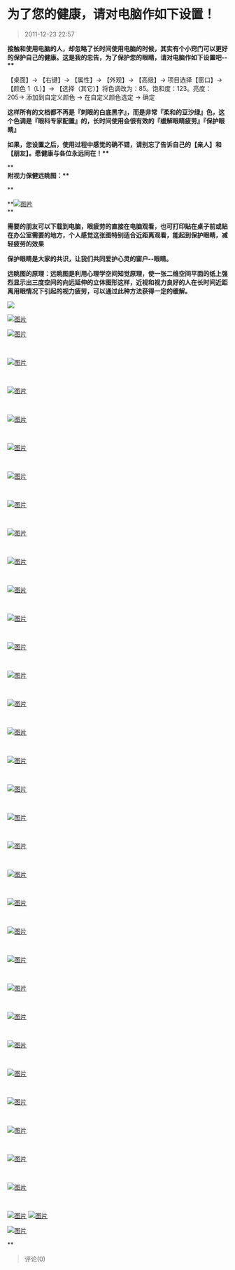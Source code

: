 # 为了您的健康，请对电脑作如下设置！

> 2011-12-23 22:57

**接触和使用电脑的人，却忽略了长时间使用电脑的时候，其实有个小窍门可以更好的保护自己的健康。这是我的忠告，为了保护您的眼睛，请对电脑作如下设置吧\--\*\***

【桌面】→ 【右键】→ 【属性】→ 【外观】→ 【高级】→ 项目选择【窗口】→ 【颜色 1（L）】→ 【选择（其它）】将色调改为：85。饱和度：123。亮度：205→ 添加到自定义颜色 → 在自定义颜色选定 → 确定

**这样所有的文档都不再是『刺眼的白底黑字』，而是非常『柔和的豆沙绿』色，这个色调是『眼科专家配置』的，长时间使用会很有效的『缓解眼睛疲劳』『保护眼睛』**

**如果，您设置之后，使用过程中感觉的确不错，请别忘了告诉自己的【亲人】和【朋友】。愿健康与各位永远同在！\*\***

\*\*  
**附视力保健远眺图：\*\***

\*\*

**[](http://b29.photo.store.qq.com/http_imgload.cgi?/rurl4_b=ead4a0776a10e7157dffd117e32ae0fd836da2450178d47b4ede20e2b56e0512266f3362429018248c4dff09cc810e262cad7c169d950f29d17bea44ae1b325af5b94ea4886115368a189f7c096c12d5d2c7a5b9&a=25&b=29)[](http://b29.photo.store.qq.com/http_imgload.cgi?/rurl4_b=ead4a0776a10e7157dffd117e32ae0fd836da2450178d47b4ede20e2b56e0512266f3362429018248c4dff09cc810e262cad7c169d950f29d17bea44ae1b325af5b94ea4886115368a189f7c096c12d5d2c7a5b9&a=25&b=29)[![图片](http://ddns.4a1801.life:5244/d/Onedrive-4A1801/%E4%B8%AA%E4%BA%BA%E5%BB%BA%E7%AB%99/public/Qzone_wyf/Blogs/images/D9E7BC29.webp)](http://ddns.4a1801.life:5244/d/Onedrive-4A1801/%E4%B8%AA%E4%BA%BA%E5%BB%BA%E7%AB%99/public/Qzone_wyf/Blogs/images/D9E7BC29.webp)  
**

**需要的朋友可以下载到电脑，眼疲劳的直接在电脑观看，也可打印贴在桌子前或贴在办公室需要的地方，个人感觉这张图特别适合近距离观看，能起到保护眼睛，减轻疲劳的效果**

**保护眼睛是大家的共识，让我们共同爱护心灵的窗户\--眼睛。**

**远眺图的原理：远眺图是利用心理学空间知觉原理，使一张二维空间平面的纸上强烈显示出三度空间的向远延伸的立体图形这样，近视和视力良好的人在长时间近距离用眼情况下引起的视力疲劳，可以通过此种方法获得一定的缓解。**

[![](http://ddns.4a1801.life:5244/d/Onedrive-4A1801/%E4%B8%AA%E4%BA%BA%E5%BB%BA%E7%AB%99/public/Qzone_wyf/Blogs/images/66D2CAAB.gif)](http://ddns.4a1801.life:5244/d/Onedrive-4A1801/%E4%B8%AA%E4%BA%BA%E5%BB%BA%E7%AB%99/public/Qzone_wyf/Blogs/images/66D2CAAB.gif)

[](http://b20.photo.store.qq.com/http_imgload.cgi?/rurl4_b=e608e4cd3fb59090361bb60a14faf3882d39383c624c3332abd7ade4fd7bbf3688d5855ac5e4c8e3c00d267ae091709fc2178b72ebfee8eab7ff3843c42c406f3667a75c48fb8b8b0b6b0d1b9d4d58240722de83)[![图片](http://ddns.4a1801.life:5244/d/Onedrive-4A1801/%E4%B8%AA%E4%BA%BA%E5%BB%BA%E7%AB%99/public/Qzone_wyf/Blogs/images/14DEF8CD.webp)](http://ddns.4a1801.life:5244/d/Onedrive-4A1801/%E4%B8%AA%E4%BA%BA%E5%BB%BA%E7%AB%99/public/Qzone_wyf/Blogs/images/14DEF8CD.webp)

[](http://sz.photo.store.qq.com/rurl2=f488e2a96a2a66fa0a196f912d1f995ddd2b8c9f3d0ba8679028f07e0b5fa54669504d00cf8f0c365b62ddc91fc919b4c204c3cdc4e036fb32a901d4e3b4f0c9b900372f125182d2faaca294d08826d12190fbaf)[](http://sz.photo.store.qq.com/rurl2=f488e2a96a2a66fa0a196f912d1f995ddd2b8c9f3d0ba8679028f07e0b5fa54669504d00cf8f0c365b62ddc91fc919b4c204c3cdc4e036fb32a901d4e3b4f0c9b900372f125182d2faaca294d08826d12190fbaf)

[](http://sz.photo.store.qq.com/rurl2=f488e2a96a2a66fa0a196f912d1f995ddd2b8c9f3d0ba8679028f07e0b5fa54669504d00cf8f0c365b62ddc91fc919b4c204c3cdc4e036fb32a901d4e3b4f0c9b900372f125182d2faaca294d08826d12190fbaf)[](http://sz.photo.store.qq.com/rurl2=f488e2a96a2a66fa0a196f912d1f995ddd2b8c9f3d0ba8679028f07e0b5fa54669504d00cf8f0c365b62ddc91fc919b4c204c3cdc4e036fb32a901d4e3b4f0c9b900372f125182d2faaca294d08826d12190fbaf)[](http://sz.photo.store.qq.com/rurl2=f488e2a96a2a66fa0a196f912d1f995ddd2b8c9f3d0ba8679028f07e0b5fa54669504d00cf8f0c365b62ddc91fc919b4c204c3cdc4e036fb32a901d4e3b4f0c9b900372f125182d2faaca294d08826d12190fbaf)[![图片](http://ddns.4a1801.life:5244/d/Onedrive-4A1801/%E4%B8%AA%E4%BA%BA%E5%BB%BA%E7%AB%99/public/Qzone_wyf/Blogs/images/0FA1D139.webp)](http://ddns.4a1801.life:5244/d/Onedrive-4A1801/%E4%B8%AA%E4%BA%BA%E5%BB%BA%E7%AB%99/public/Qzone_wyf/Blogs/images/0FA1D139.webp) ­

­

[](http://sz.photo.store.qq.com/rurl2=d45837f0ab66a9d05338d34e0e17d64b790c3e6976405c1379627afbfed54987452f42f28a77dd07a3af941dc6d7c63a56c87f95136e42269a8df2da9b3a8d42282f4a5bc7c5847254755f1a8f7ce81236b60c99)[](http://sz.photo.store.qq.com/rurl2=d45837f0ab66a9d05338d34e0e17d64b790c3e6976405c1379627afbfed54987452f42f28a77dd07a3af941dc6d7c63a56c87f95136e42269a8df2da9b3a8d42282f4a5bc7c5847254755f1a8f7ce81236b60c99)

[](http://sz.photo.store.qq.com/rurl2=d45837f0ab66a9d05338d34e0e17d64b790c3e6976405c1379627afbfed54987452f42f28a77dd07a3af941dc6d7c63a56c87f95136e42269a8df2da9b3a8d42282f4a5bc7c5847254755f1a8f7ce81236b60c99)[](http://sz.photo.store.qq.com/rurl2=d45837f0ab66a9d05338d34e0e17d64b790c3e6976405c1379627afbfed54987452f42f28a77dd07a3af941dc6d7c63a56c87f95136e42269a8df2da9b3a8d42282f4a5bc7c5847254755f1a8f7ce81236b60c99)[](http://sz.photo.store.qq.com/rurl2=d45837f0ab66a9d05338d34e0e17d64b790c3e6976405c1379627afbfed54987452f42f28a77dd07a3af941dc6d7c63a56c87f95136e42269a8df2da9b3a8d42282f4a5bc7c5847254755f1a8f7ce81236b60c99)[![图片](http://ddns.4a1801.life:5244/d/Onedrive-4A1801/%E4%B8%AA%E4%BA%BA%E5%BB%BA%E7%AB%99/public/Qzone_wyf/Blogs/images/6FE759E5.webp)](http://ddns.4a1801.life:5244/d/Onedrive-4A1801/%E4%B8%AA%E4%BA%BA%E5%BB%BA%E7%AB%99/public/Qzone_wyf/Blogs/images/6FE759E5.webp) ­

­

[](http://sz.photo.store.qq.com/rurl2=5658c7a19a938e2d5000b9b72c10c054a26b3eca5a3bfa7210474461e464d64698756298d9468c80aaecc66e8bdec83f153ae1a5ef75971ec8efcfd0b52eab8100ddfb6240a92f22c02c4ac3c1342744ee12226f)[](http://sz.photo.store.qq.com/rurl2=5658c7a19a938e2d5000b9b72c10c054a26b3eca5a3bfa7210474461e464d64698756298d9468c80aaecc66e8bdec83f153ae1a5ef75971ec8efcfd0b52eab8100ddfb6240a92f22c02c4ac3c1342744ee12226f)

[](http://sz.photo.store.qq.com/rurl2=5658c7a19a938e2d5000b9b72c10c054a26b3eca5a3bfa7210474461e464d64698756298d9468c80aaecc66e8bdec83f153ae1a5ef75971ec8efcfd0b52eab8100ddfb6240a92f22c02c4ac3c1342744ee12226f)[](http://sz.photo.store.qq.com/rurl2=5658c7a19a938e2d5000b9b72c10c054a26b3eca5a3bfa7210474461e464d64698756298d9468c80aaecc66e8bdec83f153ae1a5ef75971ec8efcfd0b52eab8100ddfb6240a92f22c02c4ac3c1342744ee12226f)[](http://sz.photo.store.qq.com/rurl2=5658c7a19a938e2d5000b9b72c10c054a26b3eca5a3bfa7210474461e464d64698756298d9468c80aaecc66e8bdec83f153ae1a5ef75971ec8efcfd0b52eab8100ddfb6240a92f22c02c4ac3c1342744ee12226f)[![图片](http://ddns.4a1801.life:5244/d/Onedrive-4A1801/%E4%B8%AA%E4%BA%BA%E5%BB%BA%E7%AB%99/public/Qzone_wyf/Blogs/images/925C8723.webp)](http://ddns.4a1801.life:5244/d/Onedrive-4A1801/%E4%B8%AA%E4%BA%BA%E5%BB%BA%E7%AB%99/public/Qzone_wyf/Blogs/images/925C8723.webp) ­

­

[](http://sz.photo.store.qq.com/rurl2=2f3221e721b0536dfcfb5b9698d5f2a8a87619300dee80b5db5865818eace2bbc363b4bee4049022c0c41ba684cc7fa4cbb3f15dbc7b39ccfdae92b778b03503d267b34e3c14ba394c28b124d0d45d31904197ae)[](http://sz.photo.store.qq.com/rurl2=2f3221e721b0536dfcfb5b9698d5f2a8a87619300dee80b5db5865818eace2bbc363b4bee4049022c0c41ba684cc7fa4cbb3f15dbc7b39ccfdae92b778b03503d267b34e3c14ba394c28b124d0d45d31904197ae)

[](http://sz.photo.store.qq.com/rurl2=2f3221e721b0536dfcfb5b9698d5f2a8a87619300dee80b5db5865818eace2bbc363b4bee4049022c0c41ba684cc7fa4cbb3f15dbc7b39ccfdae92b778b03503d267b34e3c14ba394c28b124d0d45d31904197ae)[](http://sz.photo.store.qq.com/rurl2=2f3221e721b0536dfcfb5b9698d5f2a8a87619300dee80b5db5865818eace2bbc363b4bee4049022c0c41ba684cc7fa4cbb3f15dbc7b39ccfdae92b778b03503d267b34e3c14ba394c28b124d0d45d31904197ae)[](http://sz.photo.store.qq.com/rurl2=2f3221e721b0536dfcfb5b9698d5f2a8a87619300dee80b5db5865818eace2bbc363b4bee4049022c0c41ba684cc7fa4cbb3f15dbc7b39ccfdae92b778b03503d267b34e3c14ba394c28b124d0d45d31904197ae)[![图片](http://ddns.4a1801.life:5244/d/Onedrive-4A1801/%E4%B8%AA%E4%BA%BA%E5%BB%BA%E7%AB%99/public/Qzone_wyf/Blogs/images/37EF0B3E.webp)](http://ddns.4a1801.life:5244/d/Onedrive-4A1801/%E4%B8%AA%E4%BA%BA%E5%BB%BA%E7%AB%99/public/Qzone_wyf/Blogs/images/37EF0B3E.webp) ­

­

[](http://sz.photo.store.qq.com/rurl2=44a9c2c8d853170f7eea9a8502fa58685edca180ce37e3a9bb6fcb04a6dc09c5a9debd4ff41e4889147292be10fcb67548ff64d9b2bc25ecdeb976accc8dab38d870d331dad95bdc0224b3be185b80fe2d6ece60)[](http://sz.photo.store.qq.com/rurl2=44a9c2c8d853170f7eea9a8502fa58685edca180ce37e3a9bb6fcb04a6dc09c5a9debd4ff41e4889147292be10fcb67548ff64d9b2bc25ecdeb976accc8dab38d870d331dad95bdc0224b3be185b80fe2d6ece60)

[](http://sz.photo.store.qq.com/rurl2=44a9c2c8d853170f7eea9a8502fa58685edca180ce37e3a9bb6fcb04a6dc09c5a9debd4ff41e4889147292be10fcb67548ff64d9b2bc25ecdeb976accc8dab38d870d331dad95bdc0224b3be185b80fe2d6ece60)[](http://sz.photo.store.qq.com/rurl2=44a9c2c8d853170f7eea9a8502fa58685edca180ce37e3a9bb6fcb04a6dc09c5a9debd4ff41e4889147292be10fcb67548ff64d9b2bc25ecdeb976accc8dab38d870d331dad95bdc0224b3be185b80fe2d6ece60)[](http://sz.photo.store.qq.com/rurl2=44a9c2c8d853170f7eea9a8502fa58685edca180ce37e3a9bb6fcb04a6dc09c5a9debd4ff41e4889147292be10fcb67548ff64d9b2bc25ecdeb976accc8dab38d870d331dad95bdc0224b3be185b80fe2d6ece60)[![图片](http://ddns.4a1801.life:5244/d/Onedrive-4A1801/%E4%B8%AA%E4%BA%BA%E5%BB%BA%E7%AB%99/public/Qzone_wyf/Blogs/images/66A200DD.webp)](http://ddns.4a1801.life:5244/d/Onedrive-4A1801/%E4%B8%AA%E4%BA%BA%E5%BB%BA%E7%AB%99/public/Qzone_wyf/Blogs/images/66A200DD.webp) ­

­

[](http://sz.photo.store.qq.com/rurl2=58e555a2fdac6bb4a4f00a322db518de7669ffb5fcc2d9c2a2406599a004b4125a2a1aad76bc4863f107634038ec8258c7611d76d2f03363fdb0ea78d0180dd3ec22334c7c6f5d1e97a79592acd02b22e12f48d5)[](http://sz.photo.store.qq.com/rurl2=58e555a2fdac6bb4a4f00a322db518de7669ffb5fcc2d9c2a2406599a004b4125a2a1aad76bc4863f107634038ec8258c7611d76d2f03363fdb0ea78d0180dd3ec22334c7c6f5d1e97a79592acd02b22e12f48d5)

[](http://sz.photo.store.qq.com/rurl2=58e555a2fdac6bb4a4f00a322db518de7669ffb5fcc2d9c2a2406599a004b4125a2a1aad76bc4863f107634038ec8258c7611d76d2f03363fdb0ea78d0180dd3ec22334c7c6f5d1e97a79592acd02b22e12f48d5)[](http://sz.photo.store.qq.com/rurl2=58e555a2fdac6bb4a4f00a322db518de7669ffb5fcc2d9c2a2406599a004b4125a2a1aad76bc4863f107634038ec8258c7611d76d2f03363fdb0ea78d0180dd3ec22334c7c6f5d1e97a79592acd02b22e12f48d5)[](http://sz.photo.store.qq.com/rurl2=58e555a2fdac6bb4a4f00a322db518de7669ffb5fcc2d9c2a2406599a004b4125a2a1aad76bc4863f107634038ec8258c7611d76d2f03363fdb0ea78d0180dd3ec22334c7c6f5d1e97a79592acd02b22e12f48d5)[![图片](http://ddns.4a1801.life:5244/d/Onedrive-4A1801/%E4%B8%AA%E4%BA%BA%E5%BB%BA%E7%AB%99/public/Qzone_wyf/Blogs/images/B8FF91D4.webp)](http://ddns.4a1801.life:5244/d/Onedrive-4A1801/%E4%B8%AA%E4%BA%BA%E5%BB%BA%E7%AB%99/public/Qzone_wyf/Blogs/images/B8FF91D4.webp) ­

­

[](http://sz.photo.store.qq.com/rurl2=66dac8601f096373b596d5991728a39bc22d53d207116de04c19fb9b42720f192cde4c7f907439380c6fa15987aeac002d73e5f14f91c4f06ee94fa91c939c6090484249eef46f9d09efb56656710378cddf3d80)[](http://sz.photo.store.qq.com/rurl2=66dac8601f096373b596d5991728a39bc22d53d207116de04c19fb9b42720f192cde4c7f907439380c6fa15987aeac002d73e5f14f91c4f06ee94fa91c939c6090484249eef46f9d09efb56656710378cddf3d80)

[](http://sz.photo.store.qq.com/rurl2=66dac8601f096373b596d5991728a39bc22d53d207116de04c19fb9b42720f192cde4c7f907439380c6fa15987aeac002d73e5f14f91c4f06ee94fa91c939c6090484249eef46f9d09efb56656710378cddf3d80)[](http://sz.photo.store.qq.com/rurl2=66dac8601f096373b596d5991728a39bc22d53d207116de04c19fb9b42720f192cde4c7f907439380c6fa15987aeac002d73e5f14f91c4f06ee94fa91c939c6090484249eef46f9d09efb56656710378cddf3d80)[](http://sz.photo.store.qq.com/rurl2=66dac8601f096373b596d5991728a39bc22d53d207116de04c19fb9b42720f192cde4c7f907439380c6fa15987aeac002d73e5f14f91c4f06ee94fa91c939c6090484249eef46f9d09efb56656710378cddf3d80)[![图片](http://ddns.4a1801.life:5244/d/Onedrive-4A1801/%E4%B8%AA%E4%BA%BA%E5%BB%BA%E7%AB%99/public/Qzone_wyf/Blogs/images/E6502565.webp)](http://ddns.4a1801.life:5244/d/Onedrive-4A1801/%E4%B8%AA%E4%BA%BA%E5%BB%BA%E7%AB%99/public/Qzone_wyf/Blogs/images/E6502565.webp) ­

­

[](http://sz.photo.store.qq.com/rurl2=abda5c8ffc7dbf924ff2fd308a3ad9cd38449c8afcad6bc16aca53c3be83ca86c25d6fd92f08a678bf0975880c45db22936d417e700c1179ebb307d7559f893f2ba5203bec59a0c804c12b9fb3faa85665a7902e)[](http://sz.photo.store.qq.com/rurl2=abda5c8ffc7dbf924ff2fd308a3ad9cd38449c8afcad6bc16aca53c3be83ca86c25d6fd92f08a678bf0975880c45db22936d417e700c1179ebb307d7559f893f2ba5203bec59a0c804c12b9fb3faa85665a7902e)

[](http://sz.photo.store.qq.com/rurl2=abda5c8ffc7dbf924ff2fd308a3ad9cd38449c8afcad6bc16aca53c3be83ca86c25d6fd92f08a678bf0975880c45db22936d417e700c1179ebb307d7559f893f2ba5203bec59a0c804c12b9fb3faa85665a7902e)[](http://sz.photo.store.qq.com/rurl2=abda5c8ffc7dbf924ff2fd308a3ad9cd38449c8afcad6bc16aca53c3be83ca86c25d6fd92f08a678bf0975880c45db22936d417e700c1179ebb307d7559f893f2ba5203bec59a0c804c12b9fb3faa85665a7902e)[](http://sz.photo.store.qq.com/rurl2=abda5c8ffc7dbf924ff2fd308a3ad9cd38449c8afcad6bc16aca53c3be83ca86c25d6fd92f08a678bf0975880c45db22936d417e700c1179ebb307d7559f893f2ba5203bec59a0c804c12b9fb3faa85665a7902e)[![图片](http://ddns.4a1801.life:5244/d/Onedrive-4A1801/%E4%B8%AA%E4%BA%BA%E5%BB%BA%E7%AB%99/public/Qzone_wyf/Blogs/images/9641A2D5.webp)](http://ddns.4a1801.life:5244/d/Onedrive-4A1801/%E4%B8%AA%E4%BA%BA%E5%BB%BA%E7%AB%99/public/Qzone_wyf/Blogs/images/9641A2D5.webp) ­

­

[](http://sz.photo.store.qq.com/rurl2=eb5b688f402314d3bd26461591201af0a7679b5f88de06383abf6ec855c77cad3bd14fea38a677a90f13e5e14ce0a4e8c0422db20e35c10717b3297531abf65ae0b262b6d042f179efd337b8ee59c12e49693702)[](http://sz.photo.store.qq.com/rurl2=eb5b688f402314d3bd26461591201af0a7679b5f88de06383abf6ec855c77cad3bd14fea38a677a90f13e5e14ce0a4e8c0422db20e35c10717b3297531abf65ae0b262b6d042f179efd337b8ee59c12e49693702)

[](http://sz.photo.store.qq.com/rurl2=eb5b688f402314d3bd26461591201af0a7679b5f88de06383abf6ec855c77cad3bd14fea38a677a90f13e5e14ce0a4e8c0422db20e35c10717b3297531abf65ae0b262b6d042f179efd337b8ee59c12e49693702)[](http://sz.photo.store.qq.com/rurl2=eb5b688f402314d3bd26461591201af0a7679b5f88de06383abf6ec855c77cad3bd14fea38a677a90f13e5e14ce0a4e8c0422db20e35c10717b3297531abf65ae0b262b6d042f179efd337b8ee59c12e49693702)[](http://sz.photo.store.qq.com/rurl2=eb5b688f402314d3bd26461591201af0a7679b5f88de06383abf6ec855c77cad3bd14fea38a677a90f13e5e14ce0a4e8c0422db20e35c10717b3297531abf65ae0b262b6d042f179efd337b8ee59c12e49693702)[![图片](http://ddns.4a1801.life:5244/d/Onedrive-4A1801/%E4%B8%AA%E4%BA%BA%E5%BB%BA%E7%AB%99/public/Qzone_wyf/Blogs/images/9A2CC3C9.webp)](http://ddns.4a1801.life:5244/d/Onedrive-4A1801/%E4%B8%AA%E4%BA%BA%E5%BB%BA%E7%AB%99/public/Qzone_wyf/Blogs/images/9A2CC3C9.webp) ­

­

[](http://sz.photo.store.qq.com/rurl2=3e742516f8c4a9170f51dc404602e47b99c6486aa1448e55ee52fa85330c08de46c9586753176f4ed45e49e8dc6d273fe3f2332ec25b8293eb164d50bd54c48cc1e2bfe67c426a8f7603ca3859f9ff0b9c8e770e)[](http://sz.photo.store.qq.com/rurl2=3e742516f8c4a9170f51dc404602e47b99c6486aa1448e55ee52fa85330c08de46c9586753176f4ed45e49e8dc6d273fe3f2332ec25b8293eb164d50bd54c48cc1e2bfe67c426a8f7603ca3859f9ff0b9c8e770e)

[](http://sz.photo.store.qq.com/rurl2=3e742516f8c4a9170f51dc404602e47b99c6486aa1448e55ee52fa85330c08de46c9586753176f4ed45e49e8dc6d273fe3f2332ec25b8293eb164d50bd54c48cc1e2bfe67c426a8f7603ca3859f9ff0b9c8e770e)[](http://sz.photo.store.qq.com/rurl2=3e742516f8c4a9170f51dc404602e47b99c6486aa1448e55ee52fa85330c08de46c9586753176f4ed45e49e8dc6d273fe3f2332ec25b8293eb164d50bd54c48cc1e2bfe67c426a8f7603ca3859f9ff0b9c8e770e)[](http://sz.photo.store.qq.com/rurl2=3e742516f8c4a9170f51dc404602e47b99c6486aa1448e55ee52fa85330c08de46c9586753176f4ed45e49e8dc6d273fe3f2332ec25b8293eb164d50bd54c48cc1e2bfe67c426a8f7603ca3859f9ff0b9c8e770e)[![图片](http://ddns.4a1801.life:5244/d/Onedrive-4A1801/%E4%B8%AA%E4%BA%BA%E5%BB%BA%E7%AB%99/public/Qzone_wyf/Blogs/images/5BE8C1DB.webp)](http://ddns.4a1801.life:5244/d/Onedrive-4A1801/%E4%B8%AA%E4%BA%BA%E5%BB%BA%E7%AB%99/public/Qzone_wyf/Blogs/images/5BE8C1DB.webp) ­

­

[](http://sz.photo.store.qq.com/rurl2=07d14d1fb2395501cee104da30134083a237008da9f6f25d29a6454953e6ea9337435a5b5b7f7708dad2bf4f03375abf2e45993c0da771321ce7421d4ab83ddd5373a0ffb8aa0a10f846a67b158181ab71c464cc)[](http://sz.photo.store.qq.com/rurl2=07d14d1fb2395501cee104da30134083a237008da9f6f25d29a6454953e6ea9337435a5b5b7f7708dad2bf4f03375abf2e45993c0da771321ce7421d4ab83ddd5373a0ffb8aa0a10f846a67b158181ab71c464cc)

[](http://sz.photo.store.qq.com/rurl2=07d14d1fb2395501cee104da30134083a237008da9f6f25d29a6454953e6ea9337435a5b5b7f7708dad2bf4f03375abf2e45993c0da771321ce7421d4ab83ddd5373a0ffb8aa0a10f846a67b158181ab71c464cc)[](http://sz.photo.store.qq.com/rurl2=07d14d1fb2395501cee104da30134083a237008da9f6f25d29a6454953e6ea9337435a5b5b7f7708dad2bf4f03375abf2e45993c0da771321ce7421d4ab83ddd5373a0ffb8aa0a10f846a67b158181ab71c464cc)[](http://sz.photo.store.qq.com/rurl2=07d14d1fb2395501cee104da30134083a237008da9f6f25d29a6454953e6ea9337435a5b5b7f7708dad2bf4f03375abf2e45993c0da771321ce7421d4ab83ddd5373a0ffb8aa0a10f846a67b158181ab71c464cc)[![图片](http://ddns.4a1801.life:5244/d/Onedrive-4A1801/%E4%B8%AA%E4%BA%BA%E5%BB%BA%E7%AB%99/public/Qzone_wyf/Blogs/images/D49CE506.webp)](http://ddns.4a1801.life:5244/d/Onedrive-4A1801/%E4%B8%AA%E4%BA%BA%E5%BB%BA%E7%AB%99/public/Qzone_wyf/Blogs/images/D49CE506.webp) ­

­

[](http://sz.photo.store.qq.com/rurl2=dcd090076b2cdec24cfb8b9312961957aa05a1a1861983dac2d21b65677fc883506ad69509e8d38ad7c8adde9e94cbacad63048d70a1f92d3b7c2b264261196501f2adfdfe373e99171f732233f09299e0d985e9)[](http://sz.photo.store.qq.com/rurl2=dcd090076b2cdec24cfb8b9312961957aa05a1a1861983dac2d21b65677fc883506ad69509e8d38ad7c8adde9e94cbacad63048d70a1f92d3b7c2b264261196501f2adfdfe373e99171f732233f09299e0d985e9)

[](http://sz.photo.store.qq.com/rurl2=dcd090076b2cdec24cfb8b9312961957aa05a1a1861983dac2d21b65677fc883506ad69509e8d38ad7c8adde9e94cbacad63048d70a1f92d3b7c2b264261196501f2adfdfe373e99171f732233f09299e0d985e9)[](http://sz.photo.store.qq.com/rurl2=dcd090076b2cdec24cfb8b9312961957aa05a1a1861983dac2d21b65677fc883506ad69509e8d38ad7c8adde9e94cbacad63048d70a1f92d3b7c2b264261196501f2adfdfe373e99171f732233f09299e0d985e9)[](http://sz.photo.store.qq.com/rurl2=dcd090076b2cdec24cfb8b9312961957aa05a1a1861983dac2d21b65677fc883506ad69509e8d38ad7c8adde9e94cbacad63048d70a1f92d3b7c2b264261196501f2adfdfe373e99171f732233f09299e0d985e9)[![图片](http://ddns.4a1801.life:5244/d/Onedrive-4A1801/%E4%B8%AA%E4%BA%BA%E5%BB%BA%E7%AB%99/public/Qzone_wyf/Blogs/images/4E972177.webp)](http://ddns.4a1801.life:5244/d/Onedrive-4A1801/%E4%B8%AA%E4%BA%BA%E5%BB%BA%E7%AB%99/public/Qzone_wyf/Blogs/images/4E972177.webp) ­

­

[](http://sz.photo.store.qq.com/rurl2=e9673b69d723cf0e9ebc0ef0ff9dc81a085701e9acdd872d206e750f0d79578ce8c551f37c2062bdbaba7275da31f9c7d943b5786c52bbd97a1bcce6cef5ace4e1b3d8c8666b0df1d21ef2c3ce45aaed8dd96bdd)[](http://sz.photo.store.qq.com/rurl2=e9673b69d723cf0e9ebc0ef0ff9dc81a085701e9acdd872d206e750f0d79578ce8c551f37c2062bdbaba7275da31f9c7d943b5786c52bbd97a1bcce6cef5ace4e1b3d8c8666b0df1d21ef2c3ce45aaed8dd96bdd)

[](http://sz.photo.store.qq.com/rurl2=e9673b69d723cf0e9ebc0ef0ff9dc81a085701e9acdd872d206e750f0d79578ce8c551f37c2062bdbaba7275da31f9c7d943b5786c52bbd97a1bcce6cef5ace4e1b3d8c8666b0df1d21ef2c3ce45aaed8dd96bdd)[](http://sz.photo.store.qq.com/rurl2=e9673b69d723cf0e9ebc0ef0ff9dc81a085701e9acdd872d206e750f0d79578ce8c551f37c2062bdbaba7275da31f9c7d943b5786c52bbd97a1bcce6cef5ace4e1b3d8c8666b0df1d21ef2c3ce45aaed8dd96bdd)[](http://sz.photo.store.qq.com/rurl2=e9673b69d723cf0e9ebc0ef0ff9dc81a085701e9acdd872d206e750f0d79578ce8c551f37c2062bdbaba7275da31f9c7d943b5786c52bbd97a1bcce6cef5ace4e1b3d8c8666b0df1d21ef2c3ce45aaed8dd96bdd)[![图片](http://ddns.4a1801.life:5244/d/Onedrive-4A1801/%E4%B8%AA%E4%BA%BA%E5%BB%BA%E7%AB%99/public/Qzone_wyf/Blogs/images/808B12CC.webp)](http://ddns.4a1801.life:5244/d/Onedrive-4A1801/%E4%B8%AA%E4%BA%BA%E5%BB%BA%E7%AB%99/public/Qzone_wyf/Blogs/images/808B12CC.webp) ­

­

[](http://sz.photo.store.qq.com/rurl2=bd5cf436a3bdd92f3eabb93ccf6f14df626438ca5212a736c8e0394a6dc495b3a97247c2dca85b012438ee5194c0b806e2b55889ed7b876f5837e5dab9530942106055c14bde66429dec90265c0f77e0446d3e3c)[](http://sz.photo.store.qq.com/rurl2=bd5cf436a3bdd92f3eabb93ccf6f14df626438ca5212a736c8e0394a6dc495b3a97247c2dca85b012438ee5194c0b806e2b55889ed7b876f5837e5dab9530942106055c14bde66429dec90265c0f77e0446d3e3c)

[](http://sz.photo.store.qq.com/rurl2=bd5cf436a3bdd92f3eabb93ccf6f14df626438ca5212a736c8e0394a6dc495b3a97247c2dca85b012438ee5194c0b806e2b55889ed7b876f5837e5dab9530942106055c14bde66429dec90265c0f77e0446d3e3c)[](http://sz.photo.store.qq.com/rurl2=bd5cf436a3bdd92f3eabb93ccf6f14df626438ca5212a736c8e0394a6dc495b3a97247c2dca85b012438ee5194c0b806e2b55889ed7b876f5837e5dab9530942106055c14bde66429dec90265c0f77e0446d3e3c)[](http://sz.photo.store.qq.com/rurl2=bd5cf436a3bdd92f3eabb93ccf6f14df626438ca5212a736c8e0394a6dc495b3a97247c2dca85b012438ee5194c0b806e2b55889ed7b876f5837e5dab9530942106055c14bde66429dec90265c0f77e0446d3e3c)[![图片](http://ddns.4a1801.life:5244/d/Onedrive-4A1801/%E4%B8%AA%E4%BA%BA%E5%BB%BA%E7%AB%99/public/Qzone_wyf/Blogs/images/C5402D13.webp)](http://ddns.4a1801.life:5244/d/Onedrive-4A1801/%E4%B8%AA%E4%BA%BA%E5%BB%BA%E7%AB%99/public/Qzone_wyf/Blogs/images/C5402D13.webp) ­

­

[](http://sz.photo.store.qq.com/rurl2=d41c5a08c3dace0e87461595ddf82bdb7b0f44a885edcdc4cbd6034025688dd6700be3c9b4843e7a7e0ef01b221c39aa134a671a3345d1589e531d3f56157ae13dd128bcb36e204b9983c045506eabca5c21ca4e)[](http://sz.photo.store.qq.com/rurl2=d41c5a08c3dace0e87461595ddf82bdb7b0f44a885edcdc4cbd6034025688dd6700be3c9b4843e7a7e0ef01b221c39aa134a671a3345d1589e531d3f56157ae13dd128bcb36e204b9983c045506eabca5c21ca4e)

[](http://sz.photo.store.qq.com/rurl2=d41c5a08c3dace0e87461595ddf82bdb7b0f44a885edcdc4cbd6034025688dd6700be3c9b4843e7a7e0ef01b221c39aa134a671a3345d1589e531d3f56157ae13dd128bcb36e204b9983c045506eabca5c21ca4e)[](http://sz.photo.store.qq.com/rurl2=d41c5a08c3dace0e87461595ddf82bdb7b0f44a885edcdc4cbd6034025688dd6700be3c9b4843e7a7e0ef01b221c39aa134a671a3345d1589e531d3f56157ae13dd128bcb36e204b9983c045506eabca5c21ca4e)[](http://sz.photo.store.qq.com/rurl2=d41c5a08c3dace0e87461595ddf82bdb7b0f44a885edcdc4cbd6034025688dd6700be3c9b4843e7a7e0ef01b221c39aa134a671a3345d1589e531d3f56157ae13dd128bcb36e204b9983c045506eabca5c21ca4e)[![图片](http://ddns.4a1801.life:5244/d/Onedrive-4A1801/%E4%B8%AA%E4%BA%BA%E5%BB%BA%E7%AB%99/public/Qzone_wyf/Blogs/images/1312E444.webp)](http://ddns.4a1801.life:5244/d/Onedrive-4A1801/%E4%B8%AA%E4%BA%BA%E5%BB%BA%E7%AB%99/public/Qzone_wyf/Blogs/images/1312E444.webp) ­

­

[](http://sz.photo.store.qq.com/rurl2=d6e47ffbe0aba8d4d8751c2dfe5464da458ee84d984882087eef53a3738da65f9cce64875c7fe9f592eaee12ed7580684ca82d0bd06c013f7bb1cd973667facc209f5b73b995b6cfec606b600faadf361dd1781f)[](http://sz.photo.store.qq.com/rurl2=d6e47ffbe0aba8d4d8751c2dfe5464da458ee84d984882087eef53a3738da65f9cce64875c7fe9f592eaee12ed7580684ca82d0bd06c013f7bb1cd973667facc209f5b73b995b6cfec606b600faadf361dd1781f)

[](http://sz.photo.store.qq.com/rurl2=d6e47ffbe0aba8d4d8751c2dfe5464da458ee84d984882087eef53a3738da65f9cce64875c7fe9f592eaee12ed7580684ca82d0bd06c013f7bb1cd973667facc209f5b73b995b6cfec606b600faadf361dd1781f)[](http://sz.photo.store.qq.com/rurl2=d6e47ffbe0aba8d4d8751c2dfe5464da458ee84d984882087eef53a3738da65f9cce64875c7fe9f592eaee12ed7580684ca82d0bd06c013f7bb1cd973667facc209f5b73b995b6cfec606b600faadf361dd1781f)[](http://sz.photo.store.qq.com/rurl2=d6e47ffbe0aba8d4d8751c2dfe5464da458ee84d984882087eef53a3738da65f9cce64875c7fe9f592eaee12ed7580684ca82d0bd06c013f7bb1cd973667facc209f5b73b995b6cfec606b600faadf361dd1781f)[![图片](http://ddns.4a1801.life:5244/d/Onedrive-4A1801/%E4%B8%AA%E4%BA%BA%E5%BB%BA%E7%AB%99/public/Qzone_wyf/Blogs/images/9424754D.webp)](http://ddns.4a1801.life:5244/d/Onedrive-4A1801/%E4%B8%AA%E4%BA%BA%E5%BB%BA%E7%AB%99/public/Qzone_wyf/Blogs/images/9424754D.webp) ­

­

[](http://sz.photo.store.qq.com/rurl2=1e2809156b149471206264bc6f58da83c93149b0639c9eb88353b5f89d728dc198d40c1da2d9290a88121cf46f243d703dfc4cfdbc3e35b0e58e1327586d1f66793bf59c7471e34e64a1a4832a17fc401fb2ed08)[](http://sz.photo.store.qq.com/rurl2=1e2809156b149471206264bc6f58da83c93149b0639c9eb88353b5f89d728dc198d40c1da2d9290a88121cf46f243d703dfc4cfdbc3e35b0e58e1327586d1f66793bf59c7471e34e64a1a4832a17fc401fb2ed08)

[](http://sz.photo.store.qq.com/rurl2=1e2809156b149471206264bc6f58da83c93149b0639c9eb88353b5f89d728dc198d40c1da2d9290a88121cf46f243d703dfc4cfdbc3e35b0e58e1327586d1f66793bf59c7471e34e64a1a4832a17fc401fb2ed08)[](http://sz.photo.store.qq.com/rurl2=1e2809156b149471206264bc6f58da83c93149b0639c9eb88353b5f89d728dc198d40c1da2d9290a88121cf46f243d703dfc4cfdbc3e35b0e58e1327586d1f66793bf59c7471e34e64a1a4832a17fc401fb2ed08)[](http://sz.photo.store.qq.com/rurl2=1e2809156b149471206264bc6f58da83c93149b0639c9eb88353b5f89d728dc198d40c1da2d9290a88121cf46f243d703dfc4cfdbc3e35b0e58e1327586d1f66793bf59c7471e34e64a1a4832a17fc401fb2ed08)[![图片](http://ddns.4a1801.life:5244/d/Onedrive-4A1801/%E4%B8%AA%E4%BA%BA%E5%BB%BA%E7%AB%99/public/Qzone_wyf/Blogs/images/BDFAAAE7.webp)](http://ddns.4a1801.life:5244/d/Onedrive-4A1801/%E4%B8%AA%E4%BA%BA%E5%BB%BA%E7%AB%99/public/Qzone_wyf/Blogs/images/BDFAAAE7.webp) ­

­

[](http://sz.photo.store.qq.com/rurl2=0cb1319be15689a43e69d3d025d134d75790c0be0be6d5beb76ddfb749b76944763754e0f51f93cddf55b0bb62c5a516f13a0b3b76136223047592aa0f2ceda4a9d5baa48b7f7a3705e95f4c2f48bc39e4fc7d6c)[](http://sz.photo.store.qq.com/rurl2=0cb1319be15689a43e69d3d025d134d75790c0be0be6d5beb76ddfb749b76944763754e0f51f93cddf55b0bb62c5a516f13a0b3b76136223047592aa0f2ceda4a9d5baa48b7f7a3705e95f4c2f48bc39e4fc7d6c)

[](http://sz.photo.store.qq.com/rurl2=0cb1319be15689a43e69d3d025d134d75790c0be0be6d5beb76ddfb749b76944763754e0f51f93cddf55b0bb62c5a516f13a0b3b76136223047592aa0f2ceda4a9d5baa48b7f7a3705e95f4c2f48bc39e4fc7d6c)[](http://sz.photo.store.qq.com/rurl2=0cb1319be15689a43e69d3d025d134d75790c0be0be6d5beb76ddfb749b76944763754e0f51f93cddf55b0bb62c5a516f13a0b3b76136223047592aa0f2ceda4a9d5baa48b7f7a3705e95f4c2f48bc39e4fc7d6c)[](http://sz.photo.store.qq.com/rurl2=0cb1319be15689a43e69d3d025d134d75790c0be0be6d5beb76ddfb749b76944763754e0f51f93cddf55b0bb62c5a516f13a0b3b76136223047592aa0f2ceda4a9d5baa48b7f7a3705e95f4c2f48bc39e4fc7d6c)[![图片](http://ddns.4a1801.life:5244/d/Onedrive-4A1801/%E4%B8%AA%E4%BA%BA%E5%BB%BA%E7%AB%99/public/Qzone_wyf/Blogs/images/F9D23A64.webp)](http://ddns.4a1801.life:5244/d/Onedrive-4A1801/%E4%B8%AA%E4%BA%BA%E5%BB%BA%E7%AB%99/public/Qzone_wyf/Blogs/images/F9D23A64.webp) ­

­

[](http://sz.photo.store.qq.com/rurl2=56593839040bbc8c4b1d779b991c79e9e94b2383beb25d58cb338f8d9ce13b9734b525924f4f21efbc766e0ef1f57794ce357f2ee1524d1aeff243d39fc245b7a4c6b9ae4e3ea930b48145b31c965ab05a558228)[](http://sz.photo.store.qq.com/rurl2=56593839040bbc8c4b1d779b991c79e9e94b2383beb25d58cb338f8d9ce13b9734b525924f4f21efbc766e0ef1f57794ce357f2ee1524d1aeff243d39fc245b7a4c6b9ae4e3ea930b48145b31c965ab05a558228)

[](http://sz.photo.store.qq.com/rurl2=56593839040bbc8c4b1d779b991c79e9e94b2383beb25d58cb338f8d9ce13b9734b525924f4f21efbc766e0ef1f57794ce357f2ee1524d1aeff243d39fc245b7a4c6b9ae4e3ea930b48145b31c965ab05a558228)[](http://sz.photo.store.qq.com/rurl2=56593839040bbc8c4b1d779b991c79e9e94b2383beb25d58cb338f8d9ce13b9734b525924f4f21efbc766e0ef1f57794ce357f2ee1524d1aeff243d39fc245b7a4c6b9ae4e3ea930b48145b31c965ab05a558228)[](http://sz.photo.store.qq.com/rurl2=56593839040bbc8c4b1d779b991c79e9e94b2383beb25d58cb338f8d9ce13b9734b525924f4f21efbc766e0ef1f57794ce357f2ee1524d1aeff243d39fc245b7a4c6b9ae4e3ea930b48145b31c965ab05a558228)[![图片](http://ddns.4a1801.life:5244/d/Onedrive-4A1801/%E4%B8%AA%E4%BA%BA%E5%BB%BA%E7%AB%99/public/Qzone_wyf/Blogs/images/2238C54F.webp)](http://ddns.4a1801.life:5244/d/Onedrive-4A1801/%E4%B8%AA%E4%BA%BA%E5%BB%BA%E7%AB%99/public/Qzone_wyf/Blogs/images/2238C54F.webp) ­

­

[](http://sz.photo.store.qq.com/rurl2=2629c1fe53dcd8ccbb26e2890d5809ecad6604ae52dcd71d51eabbab471ca20df1b60e48f3e57d8bfc42e0d50d58908f1453cd68138f634a5161ff5e2339d914a5c7e164d6f8fc589f5fdfb3ba44067987183a2e)[](http://sz.photo.store.qq.com/rurl2=2629c1fe53dcd8ccbb26e2890d5809ecad6604ae52dcd71d51eabbab471ca20df1b60e48f3e57d8bfc42e0d50d58908f1453cd68138f634a5161ff5e2339d914a5c7e164d6f8fc589f5fdfb3ba44067987183a2e)

[](http://sz.photo.store.qq.com/rurl2=2629c1fe53dcd8ccbb26e2890d5809ecad6604ae52dcd71d51eabbab471ca20df1b60e48f3e57d8bfc42e0d50d58908f1453cd68138f634a5161ff5e2339d914a5c7e164d6f8fc589f5fdfb3ba44067987183a2e)[](http://sz.photo.store.qq.com/rurl2=2629c1fe53dcd8ccbb26e2890d5809ecad6604ae52dcd71d51eabbab471ca20df1b60e48f3e57d8bfc42e0d50d58908f1453cd68138f634a5161ff5e2339d914a5c7e164d6f8fc589f5fdfb3ba44067987183a2e)[](http://sz.photo.store.qq.com/rurl2=2629c1fe53dcd8ccbb26e2890d5809ecad6604ae52dcd71d51eabbab471ca20df1b60e48f3e57d8bfc42e0d50d58908f1453cd68138f634a5161ff5e2339d914a5c7e164d6f8fc589f5fdfb3ba44067987183a2e)[![图片](http://ddns.4a1801.life:5244/d/Onedrive-4A1801/%E4%B8%AA%E4%BA%BA%E5%BB%BA%E7%AB%99/public/Qzone_wyf/Blogs/images/4C55A798.webp)](http://ddns.4a1801.life:5244/d/Onedrive-4A1801/%E4%B8%AA%E4%BA%BA%E5%BB%BA%E7%AB%99/public/Qzone_wyf/Blogs/images/4C55A798.webp) ­

­

[](http://sz.photo.store.qq.com/rurl2=8cc9600f93ae1ec9802f84142ee6fa08085aafd2cd008103c806bc7a357393c2662a9180bbc064d247d5791f92f1315ab98176c335c066cd26fe5fc9eb3c30c5b922d426243a3f4364d17df78c90d99d36df9357)[](http://sz.photo.store.qq.com/rurl2=8cc9600f93ae1ec9802f84142ee6fa08085aafd2cd008103c806bc7a357393c2662a9180bbc064d247d5791f92f1315ab98176c335c066cd26fe5fc9eb3c30c5b922d426243a3f4364d17df78c90d99d36df9357)

[](http://sz.photo.store.qq.com/rurl2=8cc9600f93ae1ec9802f84142ee6fa08085aafd2cd008103c806bc7a357393c2662a9180bbc064d247d5791f92f1315ab98176c335c066cd26fe5fc9eb3c30c5b922d426243a3f4364d17df78c90d99d36df9357)[](http://sz.photo.store.qq.com/rurl2=8cc9600f93ae1ec9802f84142ee6fa08085aafd2cd008103c806bc7a357393c2662a9180bbc064d247d5791f92f1315ab98176c335c066cd26fe5fc9eb3c30c5b922d426243a3f4364d17df78c90d99d36df9357)[](http://sz.photo.store.qq.com/rurl2=8cc9600f93ae1ec9802f84142ee6fa08085aafd2cd008103c806bc7a357393c2662a9180bbc064d247d5791f92f1315ab98176c335c066cd26fe5fc9eb3c30c5b922d426243a3f4364d17df78c90d99d36df9357)[![图片](http://ddns.4a1801.life:5244/d/Onedrive-4A1801/%E4%B8%AA%E4%BA%BA%E5%BB%BA%E7%AB%99/public/Qzone_wyf/Blogs/images/69848BB0.webp)](http://ddns.4a1801.life:5244/d/Onedrive-4A1801/%E4%B8%AA%E4%BA%BA%E5%BB%BA%E7%AB%99/public/Qzone_wyf/Blogs/images/69848BB0.webp) ­

­

[](http://sz.photo.store.qq.com/rurl2=7cb8e3c52bac899666e2b763ecba19f9cf7a2b6496aaaff0335708670cadd48ad3a2e7b0d163bcbb5a06f7b12c194e77549257a165c20a85013f1d8703ca01fc2b8397589d52a6932912beb41260331ce195c98d)[](http://sz.photo.store.qq.com/rurl2=7cb8e3c52bac899666e2b763ecba19f9cf7a2b6496aaaff0335708670cadd48ad3a2e7b0d163bcbb5a06f7b12c194e77549257a165c20a85013f1d8703ca01fc2b8397589d52a6932912beb41260331ce195c98d)

[](http://sz.photo.store.qq.com/rurl2=7cb8e3c52bac899666e2b763ecba19f9cf7a2b6496aaaff0335708670cadd48ad3a2e7b0d163bcbb5a06f7b12c194e77549257a165c20a85013f1d8703ca01fc2b8397589d52a6932912beb41260331ce195c98d)[](http://sz.photo.store.qq.com/rurl2=7cb8e3c52bac899666e2b763ecba19f9cf7a2b6496aaaff0335708670cadd48ad3a2e7b0d163bcbb5a06f7b12c194e77549257a165c20a85013f1d8703ca01fc2b8397589d52a6932912beb41260331ce195c98d)[](http://sz.photo.store.qq.com/rurl2=7cb8e3c52bac899666e2b763ecba19f9cf7a2b6496aaaff0335708670cadd48ad3a2e7b0d163bcbb5a06f7b12c194e77549257a165c20a85013f1d8703ca01fc2b8397589d52a6932912beb41260331ce195c98d)[![图片](http://ddns.4a1801.life:5244/d/Onedrive-4A1801/%E4%B8%AA%E4%BA%BA%E5%BB%BA%E7%AB%99/public/Qzone_wyf/Blogs/images/C1FEA438.webp)](http://ddns.4a1801.life:5244/d/Onedrive-4A1801/%E4%B8%AA%E4%BA%BA%E5%BB%BA%E7%AB%99/public/Qzone_wyf/Blogs/images/C1FEA438.webp) ­

­

[](http://sz.photo.store.qq.com/rurl2=d5220f18a2f16e6e5f0b4465025dc53815b66b78f8b38e3a82d41bcf88021b574bba5792326fff13e243fd7b8a6d770e638b0d30d96e786cddb448084b0d817d420f4e5d5f8a3db4e6934d59294443a9bf1762e6)[](http://sz.photo.store.qq.com/rurl2=d5220f18a2f16e6e5f0b4465025dc53815b66b78f8b38e3a82d41bcf88021b574bba5792326fff13e243fd7b8a6d770e638b0d30d96e786cddb448084b0d817d420f4e5d5f8a3db4e6934d59294443a9bf1762e6)

[](http://sz.photo.store.qq.com/rurl2=d5220f18a2f16e6e5f0b4465025dc53815b66b78f8b38e3a82d41bcf88021b574bba5792326fff13e243fd7b8a6d770e638b0d30d96e786cddb448084b0d817d420f4e5d5f8a3db4e6934d59294443a9bf1762e6)[](http://sz.photo.store.qq.com/rurl2=d5220f18a2f16e6e5f0b4465025dc53815b66b78f8b38e3a82d41bcf88021b574bba5792326fff13e243fd7b8a6d770e638b0d30d96e786cddb448084b0d817d420f4e5d5f8a3db4e6934d59294443a9bf1762e6)[](http://sz.photo.store.qq.com/rurl2=d5220f18a2f16e6e5f0b4465025dc53815b66b78f8b38e3a82d41bcf88021b574bba5792326fff13e243fd7b8a6d770e638b0d30d96e786cddb448084b0d817d420f4e5d5f8a3db4e6934d59294443a9bf1762e6)[![图片](http://ddns.4a1801.life:5244/d/Onedrive-4A1801/%E4%B8%AA%E4%BA%BA%E5%BB%BA%E7%AB%99/public/Qzone_wyf/Blogs/images/97998ADC.webp)](http://ddns.4a1801.life:5244/d/Onedrive-4A1801/%E4%B8%AA%E4%BA%BA%E5%BB%BA%E7%AB%99/public/Qzone_wyf/Blogs/images/97998ADC.webp) ­

­

[](http://sz.photo.store.qq.com/rurl2=abda5c8ffc7dbf924ff2fd308a3ad9cde37abed029dd3a931c56bc0117194545765a8782a043e070a36b5dd380a000f880158fde32a7963a19247fd5630010477010220f497f39e6aa0e2afdc993eb39f522fa74)[](http://sz.photo.store.qq.com/rurl2=abda5c8ffc7dbf924ff2fd308a3ad9cde37abed029dd3a931c56bc0117194545765a8782a043e070a36b5dd380a000f880158fde32a7963a19247fd5630010477010220f497f39e6aa0e2afdc993eb39f522fa74)

[](http://sz.photo.store.qq.com/rurl2=abda5c8ffc7dbf924ff2fd308a3ad9cde37abed029dd3a931c56bc0117194545765a8782a043e070a36b5dd380a000f880158fde32a7963a19247fd5630010477010220f497f39e6aa0e2afdc993eb39f522fa74)[](http://sz.photo.store.qq.com/rurl2=abda5c8ffc7dbf924ff2fd308a3ad9cde37abed029dd3a931c56bc0117194545765a8782a043e070a36b5dd380a000f880158fde32a7963a19247fd5630010477010220f497f39e6aa0e2afdc993eb39f522fa74)[](http://sz.photo.store.qq.com/rurl2=abda5c8ffc7dbf924ff2fd308a3ad9cde37abed029dd3a931c56bc0117194545765a8782a043e070a36b5dd380a000f880158fde32a7963a19247fd5630010477010220f497f39e6aa0e2afdc993eb39f522fa74)[![图片](http://ddns.4a1801.life:5244/d/Onedrive-4A1801/%E4%B8%AA%E4%BA%BA%E5%BB%BA%E7%AB%99/public/Qzone_wyf/Blogs/images/B2B2FBA0.webp)](http://ddns.4a1801.life:5244/d/Onedrive-4A1801/%E4%B8%AA%E4%BA%BA%E5%BB%BA%E7%AB%99/public/Qzone_wyf/Blogs/images/B2B2FBA0.webp) ­

­

[](http://sz.photo.store.qq.com/rurl2=a9e13f1518be0a7a3ce434c7930a3ae58283c04389c9912ff3b59ab0bd9d92abbdc32cab4f468494a0295029d775e3748bb37a9f707963ec982587cb84218d18458a88af75c21defa449301e3f27aadedb0a32e5)[](http://sz.photo.store.qq.com/rurl2=a9e13f1518be0a7a3ce434c7930a3ae58283c04389c9912ff3b59ab0bd9d92abbdc32cab4f468494a0295029d775e3748bb37a9f707963ec982587cb84218d18458a88af75c21defa449301e3f27aadedb0a32e5)

[](http://sz.photo.store.qq.com/rurl2=a9e13f1518be0a7a3ce434c7930a3ae58283c04389c9912ff3b59ab0bd9d92abbdc32cab4f468494a0295029d775e3748bb37a9f707963ec982587cb84218d18458a88af75c21defa449301e3f27aadedb0a32e5)[](http://sz.photo.store.qq.com/rurl2=a9e13f1518be0a7a3ce434c7930a3ae58283c04389c9912ff3b59ab0bd9d92abbdc32cab4f468494a0295029d775e3748bb37a9f707963ec982587cb84218d18458a88af75c21defa449301e3f27aadedb0a32e5)[](http://sz.photo.store.qq.com/rurl2=a9e13f1518be0a7a3ce434c7930a3ae58283c04389c9912ff3b59ab0bd9d92abbdc32cab4f468494a0295029d775e3748bb37a9f707963ec982587cb84218d18458a88af75c21defa449301e3f27aadedb0a32e5)[![图片](http://ddns.4a1801.life:5244/d/Onedrive-4A1801/%E4%B8%AA%E4%BA%BA%E5%BB%BA%E7%AB%99/public/Qzone_wyf/Blogs/images/52E99098.webp)](http://ddns.4a1801.life:5244/d/Onedrive-4A1801/%E4%B8%AA%E4%BA%BA%E5%BB%BA%E7%AB%99/public/Qzone_wyf/Blogs/images/52E99098.webp) ­

­

[](http://sz.photo.store.qq.com/rurl2=9f10d34805afd2f615ad00e6eacfb311c1b10476769865b350dcc472b8441357cc8c752545958c8e9b9790ffd855229b4232b74793f8d7fdf36bb6bae8bffa8ae89ddc4921783205dc2146ee0459509e800a7dcc)[](http://sz.photo.store.qq.com/rurl2=9f10d34805afd2f615ad00e6eacfb311c1b10476769865b350dcc472b8441357cc8c752545958c8e9b9790ffd855229b4232b74793f8d7fdf36bb6bae8bffa8ae89ddc4921783205dc2146ee0459509e800a7dcc)

[](http://sz.photo.store.qq.com/rurl2=9f10d34805afd2f615ad00e6eacfb311c1b10476769865b350dcc472b8441357cc8c752545958c8e9b9790ffd855229b4232b74793f8d7fdf36bb6bae8bffa8ae89ddc4921783205dc2146ee0459509e800a7dcc)[](http://sz.photo.store.qq.com/rurl2=9f10d34805afd2f615ad00e6eacfb311c1b10476769865b350dcc472b8441357cc8c752545958c8e9b9790ffd855229b4232b74793f8d7fdf36bb6bae8bffa8ae89ddc4921783205dc2146ee0459509e800a7dcc)[](http://sz.photo.store.qq.com/rurl2=9f10d34805afd2f615ad00e6eacfb311c1b10476769865b350dcc472b8441357cc8c752545958c8e9b9790ffd855229b4232b74793f8d7fdf36bb6bae8bffa8ae89ddc4921783205dc2146ee0459509e800a7dcc)[![图片](http://ddns.4a1801.life:5244/d/Onedrive-4A1801/%E4%B8%AA%E4%BA%BA%E5%BB%BA%E7%AB%99/public/Qzone_wyf/Blogs/images/C1173A7C.webp)](http://ddns.4a1801.life:5244/d/Onedrive-4A1801/%E4%B8%AA%E4%BA%BA%E5%BB%BA%E7%AB%99/public/Qzone_wyf/Blogs/images/C1173A7C.webp) ­

­

[](http://sz.photo.store.qq.com/rurl2=ada66efa48e6072cec1c551a39add101444f43b0fb23d6107d109054cf106085ca238647e26e4d8552886619726c9392981529af71f6bc00653dc74ff3be7ee4c5ef2619a52acb0dab1754880d88f329ac25c84f)[](http://sz.photo.store.qq.com/rurl2=ada66efa48e6072cec1c551a39add101444f43b0fb23d6107d109054cf106085ca238647e26e4d8552886619726c9392981529af71f6bc00653dc74ff3be7ee4c5ef2619a52acb0dab1754880d88f329ac25c84f)

[](http://sz.photo.store.qq.com/rurl2=ada66efa48e6072cec1c551a39add101444f43b0fb23d6107d109054cf106085ca238647e26e4d8552886619726c9392981529af71f6bc00653dc74ff3be7ee4c5ef2619a52acb0dab1754880d88f329ac25c84f)[](http://sz.photo.store.qq.com/rurl2=ada66efa48e6072cec1c551a39add101444f43b0fb23d6107d109054cf106085ca238647e26e4d8552886619726c9392981529af71f6bc00653dc74ff3be7ee4c5ef2619a52acb0dab1754880d88f329ac25c84f)[](http://sz.photo.store.qq.com/rurl2=ada66efa48e6072cec1c551a39add101444f43b0fb23d6107d109054cf106085ca238647e26e4d8552886619726c9392981529af71f6bc00653dc74ff3be7ee4c5ef2619a52acb0dab1754880d88f329ac25c84f)[![图片](http://ddns.4a1801.life:5244/d/Onedrive-4A1801/%E4%B8%AA%E4%BA%BA%E5%BB%BA%E7%AB%99/public/Qzone_wyf/Blogs/images/C8FC593F.webp)](http://ddns.4a1801.life:5244/d/Onedrive-4A1801/%E4%B8%AA%E4%BA%BA%E5%BB%BA%E7%AB%99/public/Qzone_wyf/Blogs/images/C8FC593F.webp) ­

­

[](http://sz.photo.store.qq.com/rurl2=e26ea006388930a5e67bbcc89d872d3df81576deb5c0aafea51e71838c23ac74be854a717a46e8d5c06a844f7974ebeceba9a1e3a4b99a9f95aec0ff4af1338fb4873eafa7d3224a5c67301e5d9e59e84ce98b4c)[](http://sz.photo.store.qq.com/rurl2=e26ea006388930a5e67bbcc89d872d3df81576deb5c0aafea51e71838c23ac74be854a717a46e8d5c06a844f7974ebeceba9a1e3a4b99a9f95aec0ff4af1338fb4873eafa7d3224a5c67301e5d9e59e84ce98b4c)

[](http://sz.photo.store.qq.com/rurl2=e26ea006388930a5e67bbcc89d872d3df81576deb5c0aafea51e71838c23ac74be854a717a46e8d5c06a844f7974ebeceba9a1e3a4b99a9f95aec0ff4af1338fb4873eafa7d3224a5c67301e5d9e59e84ce98b4c)[](http://sz.photo.store.qq.com/rurl2=e26ea006388930a5e67bbcc89d872d3df81576deb5c0aafea51e71838c23ac74be854a717a46e8d5c06a844f7974ebeceba9a1e3a4b99a9f95aec0ff4af1338fb4873eafa7d3224a5c67301e5d9e59e84ce98b4c)[](http://sz.photo.store.qq.com/rurl2=e26ea006388930a5e67bbcc89d872d3df81576deb5c0aafea51e71838c23ac74be854a717a46e8d5c06a844f7974ebeceba9a1e3a4b99a9f95aec0ff4af1338fb4873eafa7d3224a5c67301e5d9e59e84ce98b4c)[![图片](http://ddns.4a1801.life:5244/d/Onedrive-4A1801/%E4%B8%AA%E4%BA%BA%E5%BB%BA%E7%AB%99/public/Qzone_wyf/Blogs/images/CB3D286C.webp)](http://ddns.4a1801.life:5244/d/Onedrive-4A1801/%E4%B8%AA%E4%BA%BA%E5%BB%BA%E7%AB%99/public/Qzone_wyf/Blogs/images/CB3D286C.webp) ­

­

[](http://sz.photo.store.qq.com/rurl2=7fa046415c0c52b52204fae13f925f80e4d909c7dbd676f916a21613c3f27713364a07587d4b08942e407afdf5792239f71acd141a5f333540bd795d98856059b41c6fad65a97aa792920e07f48366e34c1b96e0)[](http://sz.photo.store.qq.com/rurl2=7fa046415c0c52b52204fae13f925f80e4d909c7dbd676f916a21613c3f27713364a07587d4b08942e407afdf5792239f71acd141a5f333540bd795d98856059b41c6fad65a97aa792920e07f48366e34c1b96e0)

[](http://sz.photo.store.qq.com/rurl2=7fa046415c0c52b52204fae13f925f80e4d909c7dbd676f916a21613c3f27713364a07587d4b08942e407afdf5792239f71acd141a5f333540bd795d98856059b41c6fad65a97aa792920e07f48366e34c1b96e0)[](http://sz.photo.store.qq.com/rurl2=7fa046415c0c52b52204fae13f925f80e4d909c7dbd676f916a21613c3f27713364a07587d4b08942e407afdf5792239f71acd141a5f333540bd795d98856059b41c6fad65a97aa792920e07f48366e34c1b96e0)[](http://sz.photo.store.qq.com/rurl2=7fa046415c0c52b52204fae13f925f80e4d909c7dbd676f916a21613c3f27713364a07587d4b08942e407afdf5792239f71acd141a5f333540bd795d98856059b41c6fad65a97aa792920e07f48366e34c1b96e0)[![图片](http://ddns.4a1801.life:5244/d/Onedrive-4A1801/%E4%B8%AA%E4%BA%BA%E5%BB%BA%E7%AB%99/public/Qzone_wyf/Blogs/images/972BFB62.webp)](http://ddns.4a1801.life:5244/d/Onedrive-4A1801/%E4%B8%AA%E4%BA%BA%E5%BB%BA%E7%AB%99/public/Qzone_wyf/Blogs/images/972BFB62.webp) ­

­

[](http://sz.photo.store.qq.com/rurl2=dce7cfecff7fd0b218818d5d42d9df4649506e9ff2a4a96b62b0560ba9cf282f42ef9e294425cb91780ee3279c38c78f63feb3bc68d14470982060a824315c0b750ed104baf575d8fa52beb46414007acdd81db8)[](http://sz.photo.store.qq.com/rurl2=dce7cfecff7fd0b218818d5d42d9df4649506e9ff2a4a96b62b0560ba9cf282f42ef9e294425cb91780ee3279c38c78f63feb3bc68d14470982060a824315c0b750ed104baf575d8fa52beb46414007acdd81db8)

[](http://sz.photo.store.qq.com/rurl2=dce7cfecff7fd0b218818d5d42d9df4649506e9ff2a4a96b62b0560ba9cf282f42ef9e294425cb91780ee3279c38c78f63feb3bc68d14470982060a824315c0b750ed104baf575d8fa52beb46414007acdd81db8)[](http://sz.photo.store.qq.com/rurl2=dce7cfecff7fd0b218818d5d42d9df4649506e9ff2a4a96b62b0560ba9cf282f42ef9e294425cb91780ee3279c38c78f63feb3bc68d14470982060a824315c0b750ed104baf575d8fa52beb46414007acdd81db8)[](http://sz.photo.store.qq.com/rurl2=dce7cfecff7fd0b218818d5d42d9df4649506e9ff2a4a96b62b0560ba9cf282f42ef9e294425cb91780ee3279c38c78f63feb3bc68d14470982060a824315c0b750ed104baf575d8fa52beb46414007acdd81db8)[![图片](http://ddns.4a1801.life:5244/d/Onedrive-4A1801/%E4%B8%AA%E4%BA%BA%E5%BB%BA%E7%AB%99/public/Qzone_wyf/Blogs/images/201D67FA.webp)](http://ddns.4a1801.life:5244/d/Onedrive-4A1801/%E4%B8%AA%E4%BA%BA%E5%BB%BA%E7%AB%99/public/Qzone_wyf/Blogs/images/201D67FA.webp) ­

­

[](http://sz.photo.store.qq.com/rurl2=2fd21460c54c89a6d7d92234c2b96c2c0ff652200fdfde488c54a3d825546f580bd53830302fbf644377b8204e110a5b9e979876044fed84b5ed141cc6674db61616cf85d818288072228180f77b4613f3a8f8d3)[](http://sz.photo.store.qq.com/rurl2=2fd21460c54c89a6d7d92234c2b96c2c0ff652200fdfde488c54a3d825546f580bd53830302fbf644377b8204e110a5b9e979876044fed84b5ed141cc6674db61616cf85d818288072228180f77b4613f3a8f8d3)

[](http://sz.photo.store.qq.com/rurl2=2fd21460c54c89a6d7d92234c2b96c2c0ff652200fdfde488c54a3d825546f580bd53830302fbf644377b8204e110a5b9e979876044fed84b5ed141cc6674db61616cf85d818288072228180f77b4613f3a8f8d3)[](http://sz.photo.store.qq.com/rurl2=2fd21460c54c89a6d7d92234c2b96c2c0ff652200fdfde488c54a3d825546f580bd53830302fbf644377b8204e110a5b9e979876044fed84b5ed141cc6674db61616cf85d818288072228180f77b4613f3a8f8d3)[](http://sz.photo.store.qq.com/rurl2=2fd21460c54c89a6d7d92234c2b96c2c0ff652200fdfde488c54a3d825546f580bd53830302fbf644377b8204e110a5b9e979876044fed84b5ed141cc6674db61616cf85d818288072228180f77b4613f3a8f8d3)[![图片](http://ddns.4a1801.life:5244/d/Onedrive-4A1801/%E4%B8%AA%E4%BA%BA%E5%BB%BA%E7%AB%99/public/Qzone_wyf/Blogs/images/4A14287D.webp)](http://ddns.4a1801.life:5244/d/Onedrive-4A1801/%E4%B8%AA%E4%BA%BA%E5%BB%BA%E7%AB%99/public/Qzone_wyf/Blogs/images/4A14287D.webp) ­

­

[](http://imgcache.qq.com/ac/b.gif)[](http://imgcache.qq.com/ac/b.gif)[](http://imgcache.qq.com/ac/b.gif)[![图片](http://ddns.4a1801.life:5244/d/Onedrive-4A1801/%E4%B8%AA%E4%BA%BA%E5%BB%BA%E7%AB%99/public/Qzone_wyf/Blogs/images/CA7DCC88.gif)](http://ddns.4a1801.life:5244/d/Onedrive-4A1801/%E4%B8%AA%E4%BA%BA%E5%BB%BA%E7%AB%99/public/Qzone_wyf/Blogs/images/CA7DCC88.gif) ­[](http://sz.photo.store.qq.com/rurl2=a4dbcb0d57c61405c594c828576a8dd5f41c0df33bf599f31e8f51e4a54def914f116d7727d7a6e38e0f1f1b9071abfa94ee07df7ce7f6303c32af568c0cbebb7300c5f479a4c2d57d3cd4e598c3ac1ffbb68205)[](http://sz.photo.store.qq.com/rurl2=a4dbcb0d57c61405c594c828576a8dd5f41c0df33bf599f31e8f51e4a54def914f116d7727d7a6e38e0f1f1b9071abfa94ee07df7ce7f6303c32af568c0cbebb7300c5f479a4c2d57d3cd4e598c3ac1ffbb68205)[](http://sz.photo.store.qq.com/rurl2=a4dbcb0d57c61405c594c828576a8dd5f41c0df33bf599f31e8f51e4a54def914f116d7727d7a6e38e0f1f1b9071abfa94ee07df7ce7f6303c32af568c0cbebb7300c5f479a4c2d57d3cd4e598c3ac1ffbb68205)[![图片](http://ddns.4a1801.life:5244/d/Onedrive-4A1801/%E4%B8%AA%E4%BA%BA%E5%BB%BA%E7%AB%99/public/Qzone_wyf/Blogs/images/EDA16058.webp)](http://ddns.4a1801.life:5244/d/Onedrive-4A1801/%E4%B8%AA%E4%BA%BA%E5%BB%BA%E7%AB%99/public/Qzone_wyf/Blogs/images/EDA16058.webp) ­

[](http://sz.photo.store.qq.com/rurl2=dbb20e279445b4c7dcd1606ccc1fd01473783a117552f26ea061bf33ef8a4a77cae384adb4fe13d0f6e28a91fd91c9a09ab68ee1c715190fa3851a9aed84696a7f3c4ca56919d597c59e9cbabe5fffc0da394297)[](http://sz.photo.store.qq.com/rurl2=dbb20e279445b4c7dcd1606ccc1fd01473783a117552f26ea061bf33ef8a4a77cae384adb4fe13d0f6e28a91fd91c9a09ab68ee1c715190fa3851a9aed84696a7f3c4ca56919d597c59e9cbabe5fffc0da394297)

[](http://sz.photo.store.qq.com/rurl2=dbb20e279445b4c7dcd1606ccc1fd01473783a117552f26ea061bf33ef8a4a77cae384adb4fe13d0f6e28a91fd91c9a09ab68ee1c715190fa3851a9aed84696a7f3c4ca56919d597c59e9cbabe5fffc0da394297)[](http://sz.photo.store.qq.com/rurl2=dbb20e279445b4c7dcd1606ccc1fd01473783a117552f26ea061bf33ef8a4a77cae384adb4fe13d0f6e28a91fd91c9a09ab68ee1c715190fa3851a9aed84696a7f3c4ca56919d597c59e9cbabe5fffc0da394297)[](http://sz.photo.store.qq.com/rurl2=dbb20e279445b4c7dcd1606ccc1fd01473783a117552f26ea061bf33ef8a4a77cae384adb4fe13d0f6e28a91fd91c9a09ab68ee1c715190fa3851a9aed84696a7f3c4ca56919d597c59e9cbabe5fffc0da394297)[![图片](http://ddns.4a1801.life:5244/d/Onedrive-4A1801/%E4%B8%AA%E4%BA%BA%E5%BB%BA%E7%AB%99/public/Qzone_wyf/Blogs/images/4A81B05C.webp)](http://ddns.4a1801.life:5244/d/Onedrive-4A1801/%E4%B8%AA%E4%BA%BA%E5%BB%BA%E7%AB%99/public/Qzone_wyf/Blogs/images/4A81B05C.webp)

\*\*

> 评论(0)
